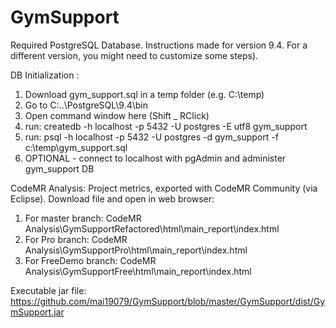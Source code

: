 # GymSupport

Required PostgreSQL Database. Instructions made for version 9.4. For a different version, you might need to customize some steps). 

DB Initialization :
1. Download gym_support.sql in a temp folder (e.g. C:\temp\)
2. Go to C:\..\PostgreSQL\9.4\bin
3. Open command window here (Shift _ RClick)
4. run: createdb -h localhost -p 5432 -U postgres -E utf8 gym_support
5. run: psql -h localhost -p 5432 -U postgres -d gym_support -f c:\temp\gym_support.sql
6. OPTIONAL - connect to localhost with pgAdmin and administer gym_support DB

CodeMR Analysis:
Project metrics, exported with CodeMR Community (via Eclipse). Download file and open in web browser:
1. For master branch:   CodeMR Analysis\GymSupportRefactored\html\main_report\index.html
2. For Pro branch:      CodeMR Analysis\GymSupportPro\html\main_report\index.html
3. For FreeDemo branch: CodeMR Analysis\GymSupportFree\html\main_report\index.html

Executable jar file:
https://github.com/mai19079/GymSupport/blob/master/GymSupport/dist/GymSupport.jar
